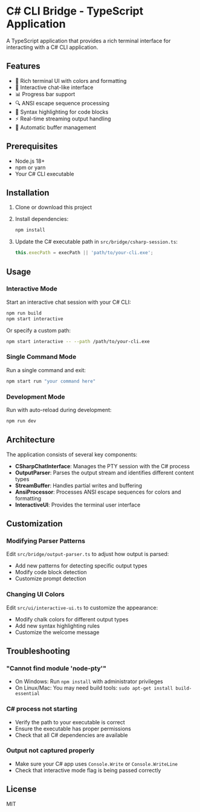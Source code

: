 # C# CLI Bridge - TypeScript Application

A TypeScript application that provides a rich terminal interface for interacting with a C# CLI application.

## Features

- 🎨 Rich terminal UI with colors and formatting
- 💬 Interactive chat-like interface
- 📊 Progress bar support
- 🔍 ANSI escape sequence processing
- 📝 Syntax highlighting for code blocks
- ⚡ Real-time streaming output handling
- 🔄 Automatic buffer management

## Prerequisites

- Node.js 18+ 
- npm or yarn
- Your C# CLI executable

## Installation

1. Clone or download this project
2. Install dependencies:
   ```bash
   npm install
   ```

3. Update the C# executable path in `src/bridge/csharp-session.ts`:
   ```typescript
   this.execPath = execPath || 'path/to/your-cli.exe';
   ```

## Usage

### Interactive Mode
Start an interactive chat session with your C# CLI:
```bash
npm run build
npm start interactive
```

Or specify a custom path:
```bash
npm start interactive -- --path /path/to/your-cli.exe
```

### Single Command Mode
Run a single command and exit:
```bash
npm start run "your command here"
```

### Development Mode
Run with auto-reload during development:
```bash
npm run dev
```

## Architecture

The application consists of several key components:

- **CSharpChatInterface**: Manages the PTY session with the C# process
- **OutputParser**: Parses the output stream and identifies different content types
- **StreamBuffer**: Handles partial writes and buffering
- **AnsiProcessor**: Processes ANSI escape sequences for colors and formatting
- **InteractiveUI**: Provides the terminal user interface

## Customization

### Modifying Parser Patterns
Edit `src/bridge/output-parser.ts` to adjust how output is parsed:
- Add new patterns for detecting specific output types
- Modify code block detection
- Customize prompt detection

### Changing UI Colors
Edit `src/ui/interactive-ui.ts` to customize the appearance:
- Modify chalk colors for different output types
- Add new syntax highlighting rules
- Customize the welcome message

## Troubleshooting

### "Cannot find module 'node-pty'"
- On Windows: Run `npm install` with administrator privileges
- On Linux/Mac: You may need build tools: `sudo apt-get install build-essential`

### C# process not starting
- Verify the path to your executable is correct
- Ensure the executable has proper permissions
- Check that all C# dependencies are available

### Output not captured properly
- Make sure your C# app uses `Console.Write` or `Console.WriteLine`
- Check that interactive mode flag is being passed correctly

## License

MIT
